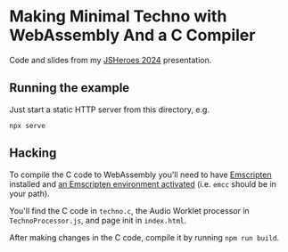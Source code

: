 # Making Minimal Techno with WebAssembly And a C Compiler

Code and slides from my [JSHeroes 2024](https://jsheroes.io/) presentation.

## Running the example

Just start a static HTTP server from this directory, e.g.

```
npx serve
```

## Hacking

To compile the C code to WebAssembly you'll need to have [Emscripten](https://emscripten.org/) installed and [an Emscripten environment activated](https://emscripten.org/docs/getting_started/downloads.html) (i.e. `emcc` should be in your path).

You'll find the C code in `techno.c`, the Audio Worklet processor in `TechnoProcessor.js`, and page init in `index.html`.

After making changes in the C code, compile it by running `npm run build`.
